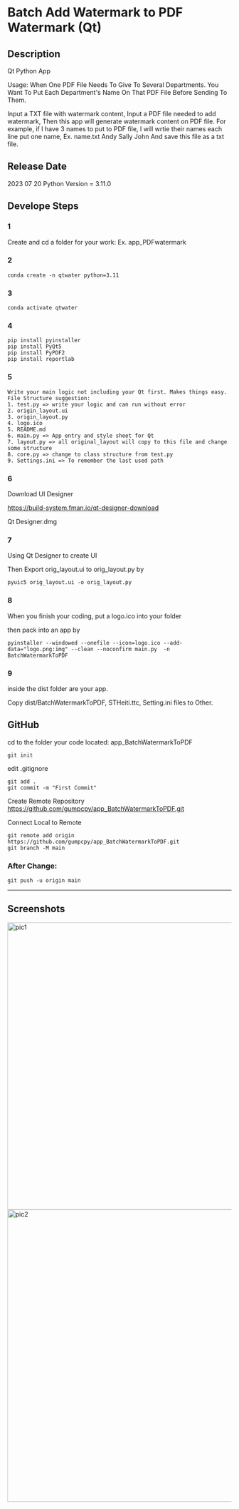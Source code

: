 # Batch Add Watermark to PDF Watermark (Qt)

## Description
Qt Python App

Usage: When One PDF File Needs To Give To Several Departments. You Want To Put Each Department's Name On That PDF File Before Sending To Them.

Input a TXT file with watermark content,
Input a PDF file needed to add watermark,
Then this app will generate watermark content on PDF file.
For example, if I have 3 names to put to PDF file, 
I will wrtie their names each line put one name,
Ex. name.txt
Andy
Sally
John
And save this file as a txt file.


## Release Date
2023 07 20
Python Version = 3.11.0

## Develope Steps
### 1
Create and cd a folder for your work: Ex. app_PDFwatermark
### 2 
    conda create -n qtwater python=3.11
### 3
    conda activate qtwater
### 4
    pip install pyinstaller
    pip install PyQt5
    pip install PyPDF2
    pip install reportlab


### 5
    Write your main logic not including your Qt first. Makes things easy.
    File Structure suggestion:
    1. test.py => write your logic and can run without error
    2. origin_layout.ui
    3. origin_layout.py
    4. logo.ico
    5. README.md        
    6. main.py => App entry and style sheet for Qt
    7. layout.py => all original_layout will copy to this file and change some structure
    8. core.py => change to class structure from test.py
    9. Settings.ini => To remember the last used path

### 6
Download UI Designer

https://build-system.fman.io/qt-designer-download

Qt Designer.dmg

### 7
Using Qt Designer to create UI

Then Export orig_layout.ui to orig_layout.py by

    pyuic5 orig_layout.ui -o orig_layout.py

### 8
When you finish your coding, put a logo.ico into your folder 

then pack into an app by

    pyinstaller --windowed --onefile --icon=logo.ico --add-data="logo.png:img" --clean --noconfirm main.py  -n BatchWatermarkToPDF
   

### 9
inside the dist folder are your app. 

Copy dist/BatchWatermarkToPDF, STHeiti.ttc, Setting.ini files to Other.

## GitHub
cd to the folder your code located: app_BatchWatermarkToPDF

    git init

edit .gitignore

    git add .
    git commit -m "First Commit"

Create Remote Repository    
https://github.com/gumpcpy/app_BatchWatermarkToPDF.git

Connect Local to Remote
 
    git remote add origin https://github.com/gumpcpy/app_BatchWatermarkToPDF.git
    git branch -M main
### After Change: 
    git push -u origin main 
****
## Screenshots
<img width="644" alt="pic1" src="https://github.com/gumpcpy/app_BatchWatermarkToPDF/blob/main/pic1.png?raw=true">

<img width="656" alt="pic2" src="https://github.com/gumpcpy/app_BatchWatermarkToPDF/blob/main/pic2.png?raw=true">


